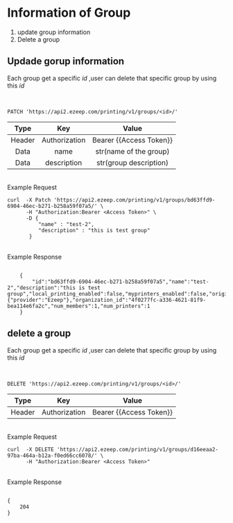 # Information of Group

1. update group information
2. Delete a group

## Updade gorup information

Each group get a specific _id_ ,user can delete that specific group by using this _id_

<br>

```shell
PATCH 'https://api2.ezeep.com/printing/v1/groups/<id>/'
```

|  Type  |      Key      |          Value          |
| :----: | :-----------: | :---------------------: |
| Header | Authorization | Bearer {{Access Token}} |
|  Data  |     name      | str(name of the group)  |
|  Data  |  description  | str(group description)  |

<br>
Example Request

```shell
curl  -X Patch 'https://api2.ezeep.com/printing/v1/groups/bd63ffd9-6904-46ec-b271-b258a59f07a5/' \
      -H "Authorization:Bearer <Access Token>" \
      -D {
          "name" : "test-2",
          "description" : "this is test group"
       }
```

<br>
Example Response

```shell

    {
        "id":"bd63ffd9-6904-46ec-b271-b258a59f07a5","name":"test-2","description":"this is test group","local_printing_enabled":false,"myprinters_enabled":false,"origin":{"provider":"Ezeep"},"organization_id":"4f0277fc-a336-4621-81f9-bea114e6fa2c","num_members":1,"num_printers":1
    }

```

## delete a group

Each group get a specific _id_ ,user can delete that specific group by using this _id_

<br>

```shell
DELETE 'https://api2.ezeep.com/printing/v1/groups/<id>/'
```

|  Type  |      Key      |          Value          |
| :----: | :-----------: | :---------------------: |
| Header | Authorization | Bearer {{Access Token}} |

<br>
Example Request

```shell
curl  -X DELETE 'https://api2.ezeep.com/printing/v1/groups/d16eeaa2-97ba-464a-b12a-f0ed66cc6078/' \
      -H "Authorization:Bearer <Access Token>"
```

<br>
Example Response

```shell

{
    204
}
```
